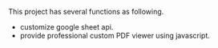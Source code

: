 This project has several functions as following.
- customize google sheet api.
- provide professional custom PDF viewer using javascript.
